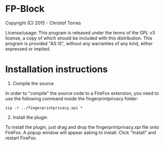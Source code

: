 # FP-Block

Copyright (C) 2015 - Christof Torres

License/usage:
This program is released under the terms of the GPL v3 license, a copy of which should be included with this distribution.
This program is provided "AS IS", without any warranties of any kind, either expressed or implied.

Installation instructions
=========================

1. Compile the source

In order to "compile" the source code to a FireFox extension, you need to
use the following command inside the fingerprintprivacy folder:

	zip -r ../fingerprintprivacy.xpi *

2. Install the plugin

To install the plugin, just drag and drop the fingerprintprivacy.xpi
file onto FireFox. A popup window will appear asking to install. Click
"Install" and restart FireFox.
